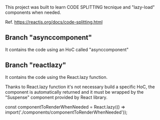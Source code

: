 This project was built to learn CODE SPLITTING tecnique and "lazy-load" components when needed.

Ref. https://reactjs.org/docs/code-splitting.html

## Branch "asynccomponent"

It contains the code using an HoC called "asynccomponent"


## Branch "reactlazy"

It contains the code using the React.lazy function.

Thanks to React.lazy function it's not necessary build a specific HoC, the component is automatically returned and it must be wrapped by the "Suspense" component provided by React library.

const componentToRenderWhenNeeded = React.lazy(() => import('./components/componentToRenderWhenNeeded'));